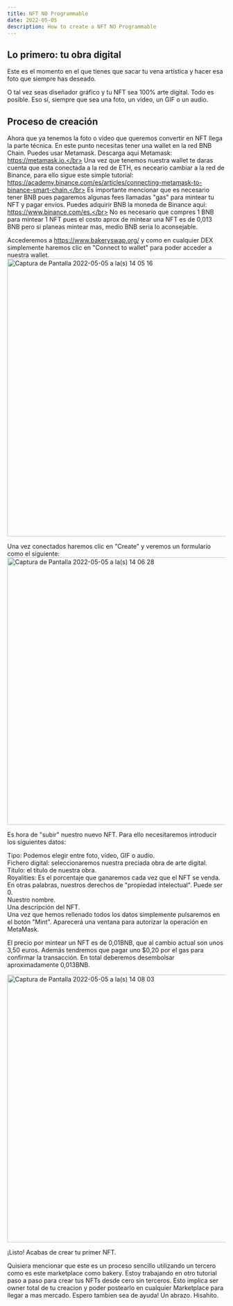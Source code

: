 ```yaml
---
title: NFT NO Programmable
date: 2022-05-05
description: How to create a NFT NO Programmable
---
```


## Lo primero: tu obra digital
Este es el momento en el que tienes que sacar tu vena artística y hacer esa foto que siempre has deseado.

O tal vez seas diseñador gráfico y tu NFT sea 100% arte digital. Todo es posible. Eso sí, siempre que sea una foto, un vídeo, un GIF o un audio.

## Proceso de creación
Ahora que ya tenemos la foto o vídeo que queremos convertir en NFT llega la parte técnica. En este punto necesitas tener una wallet en la red BNB Chain. Puedes usar Metamask. Descarga aqui Metamask: https://metamask.io.</br>
Una vez que tenemos nuestra wallet te daras cuenta que esta conectada a la red de ETH, es neceario cambiar a la red de Binance, para ello sigue este simple tutorial: https://academy.binance.com/es/articles/connecting-metamask-to-binance-smart-chain.</br> 
Es importante mencionar que es necesario tener BNB pues pagaremos algunas fees llamadas "gas" para mintear tu NFT y pagar envios. Puedes adquirir BNB la moneda de Binance aqui: https://www.binance.com/es.</br>
No es necesario que compres 1 BNB para mintear 1 NFT pues el costo aprox de mintear una NFT es de 0,013 BNB pero si planeas mintear mas, medio BNB seria lo aconsejable.</br>

Accederemos a https://www.bakeryswap.org/ y como en cualquier DEX simplemente haremos clic en "Connect to wallet" para poder acceder a nuestra wallet.</br>
<img width="640" alt="Captura de Pantalla 2022-05-05 a la(s) 14 05 16" src="https://user-images.githubusercontent.com/83984969/167006292-dac26c52-d2a2-4483-8b7a-c932fbc2f719.png">

Una vez conectados haremos clic en "Create" y veremos un formulario como el siguiente:
<img width="616" alt="Captura de Pantalla 2022-05-05 a la(s) 14 06 28" src="https://user-images.githubusercontent.com/83984969/167006444-fbae8587-b9d3-4304-889d-e65a3de97286.png">

Es hora de "subir" nuestro nuevo NFT. Para ello necesitaremos introducir los siguientes datos:</br>

Tipo: Podemos elegir entre foto, vídeo, GIF o audio.</br>
Fichero digital: seleccionaremos nuestra preciada obra de arte digital.</br>
Título: el título de nuestra obra.</br>
Royalities: Es el porcentaje que ganaremos cada vez que el NFT se venda. En otras palabras, nuestros derechos de "propiedad intelectual". Puede ser 0.</br> 
Nuestro nombre.</br>
Una descripción del NFT.</br>
Una vez que hemos rellenado todos los datos simplemente pulsaremos en el botón "Mint". Aparecerá una ventana para autorizar la operación en MetaMask. 

El precio por mintear un NFT es de 0,01BNB, que al cambio actual son unos 3,50 euros. Además tendremos que pagar uno $0,20 por el gas para confirmar la transacción. En total deberemos desembolsar aproximadamente 0,013BNB.

<img width="617" alt="Captura de Pantalla 2022-05-05 a la(s) 14 08 03" src="https://user-images.githubusercontent.com/83984969/167006634-3af57998-1012-4652-9b1f-927ed15105cb.png">

¡Listo! Acabas de crear tu primer NFT.

Quisiera mencionar que este es un proceso sencillo utilizando un tercero como es este marketplace como bakery.
Estoy trabajando en otro tutorial paso a paso para crear tus NFTs desde cero sin terceros. Esto implica ser owner total de tu creacion y poder postearlo en cualquier Marketplace 
para llegar a mas mercado. Espero tambien sea de ayuda! 
Un abrazo.
Hisahito.
